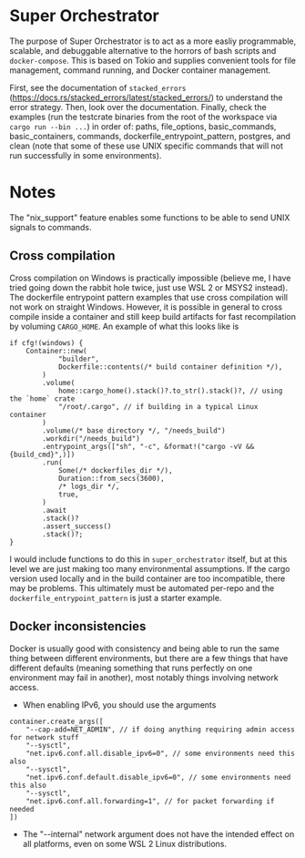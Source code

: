 # Super Orchestrator

The purpose of Super Orchestrator is to act as a more easliy programmable, scalable, and debuggable
alternative to the horrors of bash scripts and `docker-compose`. This is based on Tokio and supplies
convenient tools for file management, command running, and Docker container management.

First, see the documentation of `stacked_errors`
(https://docs.rs/stacked_errors/latest/stacked_errors/) to understand the error strategy. Then, look
over the documentation. Finally, check the examples (run the testcrate binaries from the root of the
workspace via `cargo run --bin ...`) in order of: paths, file_options, basic_commands,
basic_containers, commands, dockerfile_entrypoint_pattern, postgres, and clean 
(note that some of these use UNIX specific commands that will not run successfully in some
environments).

# Notes

The "nix_support" feature enables some functions to be able to send UNIX signals to commands.

## Cross compilation

Cross compilation on Windows is practically impossible (believe me, I have tried going down the
rabbit hole twice, just use WSL 2 or MSYS2 instead). The dockerfile entrypoint pattern examples that
use cross compilation will not work on straight Windows. However, it is possible in general to cross
compile inside a container and still keep build artifacts for fast recompilation by voluming
`CARGO_HOME`. An example of what this looks like is
```
if cfg!(windows) {
    Container::new(
            "builder",
            Dockerfile::contents(/* build container definition */),
        )
        .volume(
            home::cargo_home().stack()?.to_str().stack()?, // using the `home` crate
            "/root/.cargo", // if building in a typical Linux container
        )
        .volume(/* base directory */, "/needs_build")
        .workdir("/needs_build")
        .entrypoint_args(["sh", "-c", &format!("cargo -vV && {build_cmd}",)])
        .run(
            Some(/* dockerfiles_dir */),
            Duration::from_secs(3600),
            /* logs_dir */,
            true,
        )
        .await
        .stack()?
        .assert_success()
        .stack()?;
}
```
I would include functions to do this in `super_orchestrator` itself, but at this level we are just
making too many environmental assumptions. If the cargo version used locally and in the build
container are too incompatible, there may be problems. This ultimately must be automated per-repo
and the `dockerfile_entrypoint_pattern` is just a starter example.

## Docker inconsistencies

Docker is usually good with consistency and being able to run the same thing between different
environments, but there are a few things that have different defaults (meaning something that runs
perfectly on one environment may fail in another), most notably things involving network access.
- When enabling IPv6, you should use the arguments
```
container.create_args([
    "--cap-add=NET_ADMIN", // if doing anything requiring admin access for network stuff
    "--sysctl",
    "net.ipv6.conf.all.disable_ipv6=0", // some environments need this also
    "--sysctl",
    "net.ipv6.conf.default.disable_ipv6=0", // some environments need this also
    "--sysctl",
    "net.ipv6.conf.all.forwarding=1", // for packet forwarding if needed
])
```
- The "--internal" network argument does not have the intended effect on all platforms, even on some
  WSL 2 Linux distributions.
